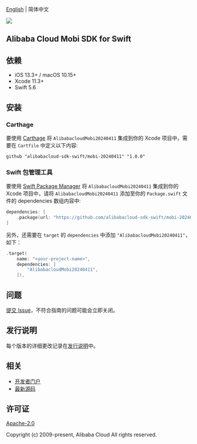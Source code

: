 [English](README.md) | 简体中文

![](https://aliyunsdk-pages.alicdn.com/icons/AlibabaCloud.svg)

## Alibaba Cloud Mobi SDK for Swift

## 依赖

- iOS 13.3+ / macOS 10.15+
- Xcode 11.3+
- Swift 5.6

## 安装

### Carthage

要使用 [Carthage](https://github.com/Carthage/Carthage) 将 `AlibabacloudMobi20240411` 集成到你的 Xcode 项目中，需要在 `Cartfile` 中定义以下内容:

```ogdl
github "alibabacloud-sdk-swift/mobi-20240411" "1.0.0"
```

### Swift 包管理工具

要使用 [Swift Package Manager](https://swift.org/package-manager/) 将 `AlibabacloudMobi20240411` 集成到你的 Xcode 项目中，请将 `AlibabacloudMobi20240411` 添加至你的 `Package.swift` 文件的 dependencies 数组内容中:

```swift
dependencies: [
    .package(url: "https://github.com/alibabacloud-sdk-swift/mobi-20240411.git", from: "1.0.0")
]
```

另外，还需要在 `target` 的 `dependencies` 中添加 `"AlibabacloudMobi20240411"`，如下：

```swift
.target(
    name: "<your-project-name>",
    dependencies: [
        "AlibabacloudMobi20240411",
    ]),
```

## 问题

[提交 Issue](https://github.com/alibabacloud-sdk-swift/mobi-20240411/issues/new)，不符合指南的问题可能会立即关闭。

## 发行说明

每个版本的详细更改记录在[发行说明](./ChangeLog.txt)中。

## 相关

* [开发者门户](https://next.api.aliyun.com/home)
* [最新源码](https://github.com/alibabacloud-sdk-swift/mobi-20240411)

## 许可证

[Apache-2.0](http://www.apache.org/licenses/LICENSE-2.0)

Copyright (c) 2009-present, Alibaba Cloud All rights reserved.
